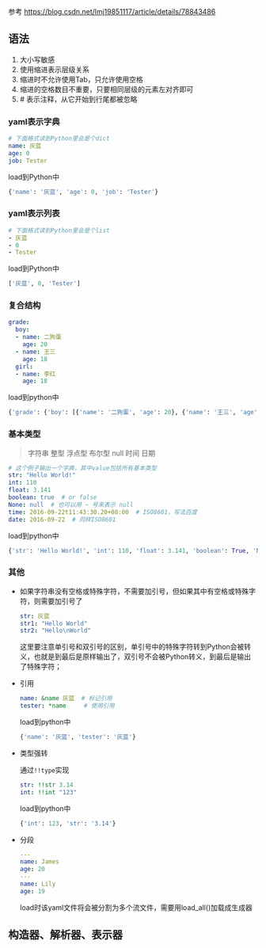 参考 https://blog.csdn.net/lmj19851117/article/details/78843486

## 语法

 1. 大小写敏感
 2. 使用缩进表示层级关系
 3. 缩进时不允许使用Tab，只允许使用空格
 4. 缩进的空格数目不重要，只要相同层级的元素左对齐即可
 5. \# 表示注释，从它开始到行尾都被忽略
 
 ### yaml表示字典
 
 ```yaml
# 下面格式读到Python里会是个dict
name: 灰蓝
age: 0
job: Tester
```
load到Python中
```python
{'name': '灰蓝', 'age': 0, 'job': 'Tester'}
```

### yaml表示列表

```yaml
# 下面格式读到Python里会是个list
- 灰蓝
- 0
- Tester
```
load到Python中
```python
['灰蓝', 0, 'Tester']
```

### 复合结构
```yaml
grade:
  boy:
  - name: 二狗蛋
    age: 20
  - name: 王三
    age: 18
  girl:
  - name: 李红
    age: 18
```
load到python中
```python
{'grade': {'boy': [{'name': '二狗蛋', 'age': 20}, {'name': '王三', 'age': 18}], 'girl': [{'name': '李红', 'age': 18}]}}
```

### 基本类型

> 字符串
  整型
  浮点型
  布尔型
  null
  时间
  日期
>

```yaml
# 这个例子输出一个字典，其中value包括所有基本类型
str: "Hello World!"
int: 110
float: 3.141
boolean: true  # or false
None: null  # 也可以用 ~ 号来表示 null
time: 2016-09-22t11:43:30.20+08:00  # ISO8601，写法百度
date: 2016-09-22  # 同样ISO8601
```
load到python中
```python
{'str': 'Hello World!', 'int': 110, 'float': 3.141, 'boolean': True, 'None': None, 'time': datetime.datetime(2016, 9, 22, 3, 43, 30, 200000), 'date': datetime.date(2016, 9, 22)}
```

### 其他
- 如果字符串没有空格或特殊字符，不需要加引号，但如果其中有空格或特殊字符，则需要加引号了
  ```yaml
  str: 灰蓝
  str1: "Hello World"
  str2: "Hello\nWorld"
  ```
  这里要注意单引号和双引号的区别，单引号中的特殊字符转到Python会被转义，也就是到最后是原样输出了，双引号不会被Python转义，到最后是输出了特殊字符；
  
- 引用
  ```yaml
  name: &name 灰蓝  # 标记引用
  tester: *name     # 使用引用
  ```
  load到python中
  ```python
  {'name': '灰蓝', 'tester': '灰蓝'}
  ```
  
- 类型强转

  通过`!!type`实现
  ```yaml
  str: !!str 3.14
  int: !!int "123"
  ```
  load到python中
  ```python
  {'int': 123, 'str': '3.14'}
  ```
  
- 分段
  ```yaml
  ---
  name: James
  age: 20
  ---
  name: Lily
  age: 19
  ```
  load时该yaml文件将会被分割为多个流文件，需要用load_all()加载成生成器
  
 ## 构造器、解析器、表示器